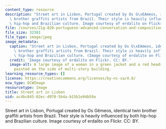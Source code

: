 ```yaml
---
content_type: resource
description: "Street art in Lisbon, Portugal created by Os G\xEAmeos, identical twin\
  \ brother graffiti artists from Brazil. Their style is heavily influenced by both\
  \ hip-hop and Brazilian culture. Image courtesy of erdalito on Flickr. CC: BY."
file: /courses/21g-820-portuguese-advanced-conversation-and-composition-fall-2014/ac4bc04502ecd9705b4ab15b1e94b59a_21g-820f14.jpg
file_size: 32381
file_type: image/jpeg
image_metadata:
  caption: "Street art in Lisbon, Portugal created by Os G\xEAmeos, identical twin\
    \ brother graffiti artists from Brazil. Their style is heavily influenced by both\
    \ hip-hop and Brazilian culture. (Image courtesy of erdalito on Flickr. CC: BY.)"
  credit: 'Image courtesy of erdalito on Flickr. CC: BY.'
  image-alt: A large image of a woman in a green jacket and a red headscarf has been
    painted on the side of multi-story building.
learning_resource_types: []
license: https://creativecommons.org/licenses/by-nc-sa/4.0/
ocw_type: OCWImage
resourcetype: Image
title: Street art in Lisbon
uid: ac4bc045-02ec-d970-5b4a-b15b1e94b59a
---
```

Street art in Lisbon, Portugal created by Os Gêmeos, identical twin brother graffiti artists from Brazil. Their style is heavily influenced by both hip-hop and Brazilian culture. Image courtesy of erdalito on Flickr. CC: BY.
